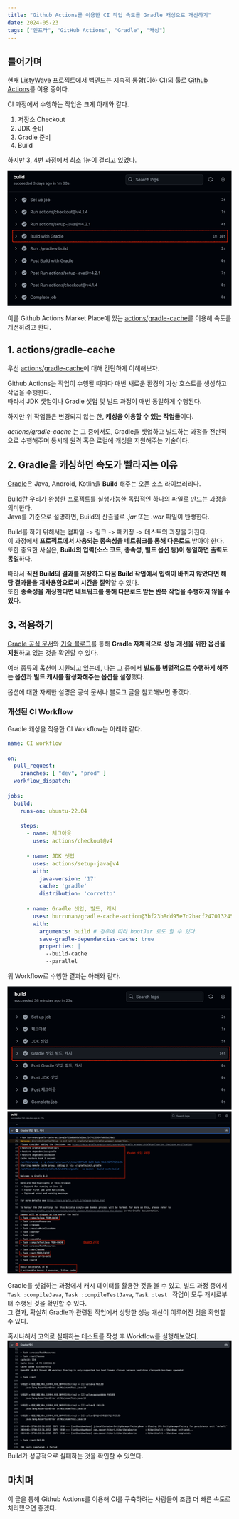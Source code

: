 ```yaml
---
title: "Github Actions를 이용한 CI 작업 속도를 Gradle 캐싱으로 개선하기"
date: 2024-05-23
tags: ["인프라", "GitHub Actions", "Gradle", "캐싱"]
---
```


## 들어가며

현재 [ListyWave](https://listywave.com) 프로젝트에서 백엔드는 지속적 통합(이하 CI)의 툴로 [Github Actions](https://docs.github.com/ko/actions)를 이용 중이다.

CI 과정에서 수행하는 작업은 크게 아래와 같다.

1. 저장소 Checkout
2. JDK 준비
3. Gradle 준비
4. Build

하지만 3, 4번 과정에서 최소 1분이 걸리고 있었다.

![개선 전](not-enhanced.png)

이를 Github Actions Market Place에 있는 [actions/gradle-cache](https://github.com/marketplace/actions/gradle-cache)를 이용해 속도를 개선하려고 한다.

## 1. actions/gradle-cache

우선 [actions/gradle-cache](https://github.com/marketplace/actions/gradle-cache)에 대해 간단하게 이해해보자.

Github Actions는 작업이 수행될 때마다 매번 새로운 환경의 가상 호스트를 생성하고 작업을 수행한다.<br>
따라서 JDK 셋업이나 Gradle 셋업 및 빌드 과정이 매번 동일하게 수행된다.

하지만 위 작업들은 변경되지 않는 한, **캐싱을 이용할 수 있는 작업들**이다.

_actions/gradle-cache_ 는 그 중에서도, Gradle을 셋업하고 빌드하는 과정을 전반적으로 수행해주며 동시에 원격 혹은 로컬에 캐싱을 지원해주는 기술이다.

## 2. Gradle을 캐싱하면 속도가 빨라지는 이유

[Gradle](https://docs.gradle.org/)은 Java, Android, Kotlin을 **Build** 해주는 오픈 소스 라이브러리다.

Build란 우리가 완성한 프로젝트를 실행가능한 독립적인 하나의 파일로 만드는 과정을 의미한다.<br>
Java를 기준으로 설명하면, Build의 산출물로 _.jar_ 또는 _.war_ 파일이 탄생한다.

Build를 하기 위해서는 컴파일 -> 링크 -> 패키징 -> 테스트의 과정을 거친다.<br>
이 과정에서 **프로젝트에서 사용되는 종속성을 네트워크를 통해 다운로드** 받아야 한다.<br>
또한 중요한 사실은, **Build의 입력(소스 코드, 종속성, 빌드 옵션 등)이 동일하면 출력도 동일**하다.

따라서 **직전 Build의 결과를 저장하고 다음 Build 작업에서 입력이 바뀌지 않았다면 해당 결과물을 재사용함으로써 시간을 절약**할 수 있다.<br>
또한 **종속성을 캐싱한다면 네트워크를 통해 다운로드 받는 반복 작업을 수행하지 않을 수 있다**.

## 3. 적용하기

[Gradle 공식 문서](https://sejoung.github.io/2021/08/2021-08-04-gradle_build/)와 [기술 블로그](https://sejoung.github.io/2021/08/2021-08-04-gradle_build/)를 통해 **Gradle 자체적으로 성능 개선을 위한 옵션을 지원**하고 있는 것을 확인할 수 있다.

여러 종류의 옵션이 지원되고 있는데, 나는 그 중에서 **빌드를 병렬적으로 수행하게 해주는 옵션**과 **빌드 캐시를 활성화해주는 옵션을 설정**했다.

옵션에 대한 자세한 설명은 공식 문서나 블로그 글을 참고해보면 좋겠다.

### 개선된 CI Workflow

Gradle 캐싱을 적용한 CI Workflow는 아래과 같다.

```yaml
name: CI workflow

on:
  pull_request:
    branches: [ "dev", "prod" ]
  workflow_dispatch:

jobs:
  build:
    runs-on: ubuntu-22.04

    steps:
      - name: 체크아웃
        uses: actions/checkout@v4

      - name: JDK 셋업
        uses: actions/setup-java@v4
        with:
          java-version: '17'
          cache: 'gradle'
          distribution: 'corretto'

      - name: Gradle 셋업, 빌드, 캐시
        uses: burrunan/gradle-cache-action@3bf23b8dd95e7d2bacf2470132454fe893a178a1
        with:
          arguments: build # 경우에 따라 bootJar 로도 할 수 있다.
          save-gradle-dependencies-cache: true
          properties: |
            --build-cache
            --parallel
```

위 Workflow로 수행한 결과는 아래와 같다.

![개선 후](enhanced.png)
![Gradle 셋업, 빌드, 캐시 작업 로그](detail-of-gradle-job.png)

Gradle를 셋업하는 과정에서 캐시 데이터를 활용한 것을 볼 수 있고, 빌드 과정 중에서 `Task :compileJava`, `Task :compileTestJava`, `Task :test ` 작업이 모두 캐시로부터 수행된 것을 확인할 수 있다.<br>
그 결과, 확실히 Gradle과 관련된 작업에서 상당한 성능 개선이 이루어진 것을 확인할 수 있다.

혹시나해서 고의로 실패하는 테스트를 작성 후 Workflow를 실행해보았다.
![실패하는 테스트 작성 후 실행 결과](result-for-fail-test.png)
Build가 성공적으로 실패하는 것을 확인할 수 있었다.

## 마치며

이 글을 통해 Github Actions를 이용해 CI를 구축하려는 사람들이 조금 더 빠른 속도로 처리했으면 좋겠다.
